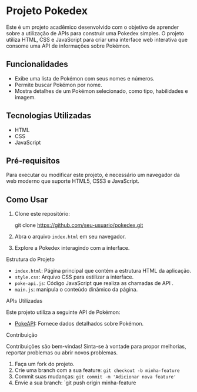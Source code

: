 # Projeto Pokedex

Este é um projeto acadêmico desenvolvido com o objetivo de aprender sobre a utilização de APIs para construir uma Pokedex simples. O projeto utiliza HTML, CSS e JavaScript para criar uma interface web interativa que consome uma API de informações sobre Pokémon.

## Funcionalidades

* Exibe uma lista de Pokémon com seus nomes e números.
* Permite buscar Pokémon por nome.
* Mostra detalhes de um Pokémon selecionado, como tipo, habilidades e imagem.

## Tecnologias Utilizadas

* HTML
* CSS
* JavaScript

## Pré-requisitos

Para executar ou modificar este projeto, é necessário um navegador da web moderno que suporte HTML5, CSS3 e JavaScript.

## Como Usar

1. Clone este repositório:
  
      git clone https://github.com/seu-usuario/pokedex.git
      
  

2. Abra o arquivo `index.html` em seu navegador.
  
3. Explore a Pokedex interagindo com a interface.
  

Estrutura do Projeto

* `index.html`: Página principal que contém a estrutura HTML da aplicação.
* `style.css`: Arquivo CSS para estilizar a interface.
* `poke-api.js`: Código JavaScript que realiza as chamadas de API .
* `main.js`: manipula o conteúdo dinâmico da página.

APIs Utilizadas

Este projeto utiliza a seguinte API de Pokémon:

* [PokeAPI](https://pokeapi.co/): Fornece dados detalhados sobre Pokémon.

Contribuição

Contribuições são bem-vindas! Sinta-se à vontade para propor melhorias, reportar problemas ou abrir novos problemas.

1. Faça um fork do projeto.
2. Crie uma branch com a sua feature: `git checkout -b minha-feature`
3. Commit suas mudanças: `git commit -m 'Adicionar nova feature'`
4. Envie a sua branch: `git push origin minha-feature

